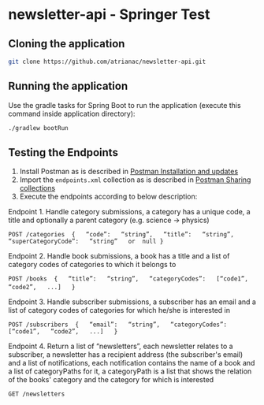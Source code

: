# newsletter-api - Springer Test

## Cloning the application

 ```bash
 git clone https://github.com/atrianac/newsletter-api.git
 ```


## Running the application

 Use the gradle tasks for Spring Boot to run the application (execute this command inside application directory):
 
 ```bash
 ./gradlew bootRun
 ```
 
 ## Testing the Endpoints
 
 1. Install Postman as is described in [Postman Installation and updates](https://www.getpostman.com/docs/postman/launching_postman/installation_and_updates)
 2. Import the `endpoints.xml` collection as is described in [Postman Sharing collections](https://www.getpostman.com/docs/postman/collections/sharing_collections)
 3. Execute the endpoints according to below description:
 

Endpoint   1. Handle   category   submissions,   a   category   has   a   unique   code,   a   title   and optionally   a   parent   category   (e.g.   science   ->   physics)

`POST /categories  {   “code”:   “string”,   “title”:   “string”,   “superCategoryCode”:   “string”   or  null }`

Endpoint   2. Handle   book   submissions,   a   book   has   a   title   and   a   list   of   category   codes   of categories   to   which   it   belongs   to

`POST /books  {   “title”:   “string”,   “categoryCodes”:   [“code1”,   “code2”,   ...]   }` 

Endpoint   3. Handle   subscriber   submissions,   a   subscriber   has   an   email   and   a   list   of category   codes   of   categories   for   which   he/she   is   interested   in 

`POST /subscribers  {   “email”:   “string”,   “categoryCodes”:   [“code1”,   “code2”,   ...]   }`

Endpoint   4. Return   a   list   of   “newsletters”,   each   newsletter   relates   to   a   subscriber,   a newsletter   has   a   recipient   address   (the   subscriber's   email)   and   a   list   of   notifications,   each notification   contains   the   name   of   a   book   and   a   list   of categoryPaths for   it,   a   categoryPath   is   a list   that   shows the relation of the books' category and the category for which is interested

`GET /newsletters`
